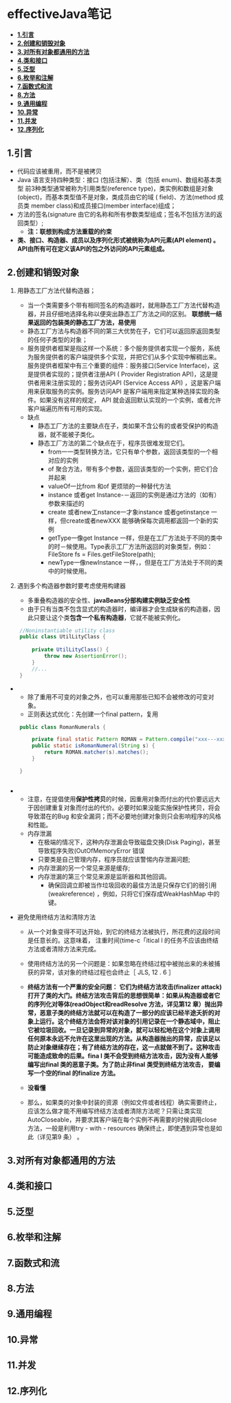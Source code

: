 # effectiveJava笔记

  * [**1.引言**](#1.引言)
  * [**2.创建和销毁对象**](#2.创建和销毁对象)
  * [**3.对所有对象都通用的方法**](#3.对所有对象都通用的方法)
  * [**4.类和接口**](#4.类和接口)
  * [**5.泛型**](#5.泛型)
  * [**6.枚举和注解**](#6.枚举和注解)
  * [**7.函数式和流**](#7.函数式和流)
  * [**8.方法**](#8.方法)
  * [**9.通用编程**](#9.通用编程)
  * [**10.异常**](#10.异常)
  * [**11.并发**](#11.并发)
  * [**12.序列化**](#12.序列化)



## 1.引言
- 代码应该被重用，而不是被拷贝
- Java 语言支持四种类型：接口 (包括注解）、类（包括 enum)、数组和基本类型 前3种类型通常被称为引用类型(reference type)，类实例和数组是对象(object)，而基本类型值不是对象，类成员由它的域
  ( field)、方法(method 成员类 member class)和成员接口(member interface)组成；
-  方法的签名(signature 由它的名称和所有参数类型组成；签名不包括方法的返回类型）; 
    - **注：联想到构成方法重载的约束**
- **类、接口、构造器、成员以及序列化形式被统称为API元素(API element) 。API由所有可在定义该API的包之外访问的API元素组成。**
     
     
## 2.创建和销毁对象
1. 用静态工厂方法代替构造器；
    - 当一个类需要多个带有相同签名的构造器时，就用静态工厂方法代替构造器，并且仔细地选择名称以便突出静态工厂方法之间的区别。  **联想统一结果返回的包装类的静态工厂方法，易使用**
    - 静态工厂方法与构造器不同的第三大优势在子，它们可以返回原返回类型的任何子类型的对象；
    - 服务提供者框架是指这样一个系统：多个服务提供者实现一个服务，系统为服务提供者的客户端提供多个实现，并把它们从多个实现中解稠出来。
      服务提供者框架中有三个重要的组件：服务接口(Service Interface)，这是提供者实现的；提供者注册API ( Provider Registration API)，这是提供者用来注册实现的；服务访问API (Service Access API) ，这是客户端用来获取服务的实例。服务访问API 是客户端用来指定某种选择实现的条件。如果没有这样的规定， API 就会返回默认实现的一个实例，或者允许客户端遍历所有可用的实现。
    - 缺点
        - 静态工厂方法的主要缺点在子，类如果不含公有的或者受保护的构造器，就不能被子类化。
        - 静态工厂方法的第二个缺点在于，程序员很难发现它们。
            - from一一类型转换方法，它只有单个参数，返回该类型的一个相对应的实例
            - of 聚合方法，带有多个参数，返回该类型的一个实例，把它们合并起来
            - valueOf一比from 和of 更烦琐的一种替代方法
            - instance 或者get Instance-－返回的实例是通过方法的（如有）参数来描述的
            - create 或者new工nstance一才象instance 或者getinstaηce 一样，但create或者newXXX 能够确保每次调用都返回一个新的实例
            - getType一像get Instance 一样，但是在工厂方法处于不同的类中的时－候使用。Type表示工厂方法所返回的对象类型，例如：FileStore fs = Files.getFileStore(path);
            - newType一像newInstance 一样，，但是在工厂方法处于不同的类中的时候使用。
            
2. 遇到多个构造器参数时要考虑使用构建器        
    - 多重叠构造器的安全性、**javaBeans分部构建实例缺乏安全性**
    - 由于只有当类不包含显式的构造器时，编译器才会生成缺省的构造器，因此只要让这个类**包含一个私有构造器**，它就不能被实例化。
```java
    //Noninstantiable utility class
    public class UtilLityClass {
    
        private UtilLityClass() {
            throw new AssertionError();
        }
        //...
    }
```
- 
  - 除了重用不可变的对象之外，也可以重用那些已知不会被修改的可变对象。
  - 正则表达式优化：先创建一个final pattern，复用
```java
    public class RomanNumerals {

        private final static Pattern ROMAN = Pattern.compile("xxx---xxx---xxxx");
        public static isRomanNumeral(String s) {
            return ROMAN.matcher(s).matches();
        }

    }
  
```
- 
    - 注意，在提倡使用**保护性拷贝**的时候，因重用对象而付出的代价要远远大于因创建重复对象而付出的代价。必要时如果没能实施保护性拷贝，将会导致潜在的Bug 和安全漏洞；而不必要地创建对象则只会影响程序的风格和性能。
    - 内存泄漏
        - 在极端的情况下，这种内存泄漏会导致磁盘交换(Disk Paging)，甚至导致程序失败(OutOfMemoryError 错误
        - 只要类是自己管理内存，程序员就应该警惕内存泄漏问题;
        - 内存泄漏的另一个常见来源是缓存;
        - 内存泄漏的第三个常见来源是监昕器和其他回调。
            - 确保回调立即被当作垃圾回收的最佳方法是只保存它们的弱引用(weakreference) ，例如，只将它们保存成WeakHashMap 中的键。

- 避免使用终结方法和清除方法
    - 从一个对象变得不可达开始，到它的终结方法被执行，所花费的这段时间是任意长的。这意味着， 注重时间(time-c「itical l 的任务不应该由终结方法或者清除方法来完成。
    - 使用终结方法的另一个问题是：如果忽略在终结过程中被抛出来的未被捕获的异常，该对象的终结过程也会终止［ JLS, 12 . 6 ］
    
    - **终结方法有一个严重的安全问题： 它们为终结方法攻击(finalizer attack) 打开了类的大门。终结方法攻击背后的思想很简单：如果从构造器或者它的序列化对等体(readObject和readResolve 方法，详见第12 章）抛出异常，恶意子类的终结方法就可以在构造了一部分的应该已经半途夭折的对象上运行。这个终结方法会将对该对象的引用记录在一个静态域中，阻止它被垃圾回收。一旦记录到异常的对象，就可以轻松地在这个对象上调用任何原本永远不允许在这里出现的方法。从构造器抛出的异常，应该足以防止对象继续存在；有了终结方法的存在，这一点就做不到了。这种攻击可能造成致命的后果。fina l 类不会受到终结方法攻击，因为没有人能够编写出final 类的恶意子类。为了防止非final 类受到终结方法攻击， 要编写一个空的final 的finalize 方法。** 
    - **没看懂**
    - 那么，如果类的对象中封装的资源（例如文件或者线程）确实需要终止，应该怎么做才能不用编写终结方法或者清除方法呢？只需让类实现AutoCloseable，并要求其客户端在每个实例不再需要的时候调用close 方法，一般是利用try - with - resources 确保终止，即使遇到异常也是如此（详见第9 条） 。



    
## 3.对所有对象都通用的方法



## 4.类和接口
## 5.泛型
## 6.枚举和注解
## 7.函数式和流
## 8.方法
## 9.通用编程
## 10.异常
## 11.并发
## 12.序列化